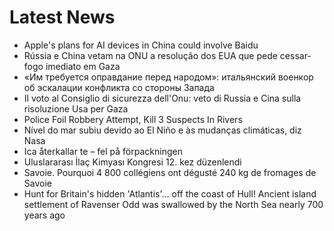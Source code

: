 # Latest News
-  Apple's plans for AI devices in China could involve Baidu
-  Rússia e China vetam na ONU a resolução dos EUA que pede cessar-fogo imediato em Gaza
-  «Им требуется оправдание перед народом»: итальянский военкор об эскалации конфликта со стороны Запада
-  Il voto al Consiglio di sicurezza dell'Onu: veto di Russia e Cina sulla risoluzione Usa per Gaza
-  Police Foil Robbery Attempt, Kill 3 Suspects In Rivers
-  Nível do mar subiu devido ao El Niño e às mudanças climáticas, diz Nasa
-  Ica återkallar te – fel på förpackningen
-  Uluslararası İlaç Kimyası Kongresi 12. kez düzenlendi
-  Savoie. Pourquoi 4 800 collégiens ont dégusté 240 kg de fromages de Savoie
-  Hunt for Britain's hidden 'Atlantis'... off the coast of Hull! Ancient island settlement of Ravenser Odd was swallowed by the North Sea nearly 700 years ago
